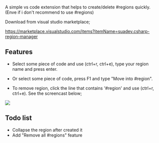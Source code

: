 A simple vs code extension that helps to create/delete #regions quickly. (Enve if i don't recommend to use #regions)

Download from visual studio marketplace;

https://marketplace.visualstudio.com/items?itemName=suadev.csharp-region-manager

## Features

* Select some piece of code and use (ctrl+r, ctrl+e), type your region name and press enter.

* Or select some piece of code, press F1 and type "Move into #region".

* To remove region, click the line that contains '#region' and use (ctrl+r, ctrl+e). See the screencast below;

<img src= "https://raw.githubusercontent.com/suadev/csharp-region-manager/master/screencast.gif" />
  
## Todo list

* Collapse the region after created it
* Add "Remove all #regions" feature
